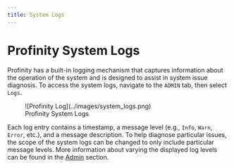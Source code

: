 ```yaml
---
title: System Logs
---
```


# Profinity System Logs

Profinity has a built-in logging mechanism that captures information about the operation of the system and is designed to assist in system issue diagnosis. To access the system logs, navigate to the `ADMIN` tab, then select `Logs`.

<figure markdown>
![Profinity Log](../images/system_logs.png)
<figcaption>Profinity System Logs</figcaption>
</figure>

Each log entry contains a timestamp, a message level (e.g., `Info`, `Warn`, `Error`, etc.), and a message description. To help diagnose particular issues, the scope of the system logs can be changed to only include particular message levels. More information about varying the displayed log levels can be found in the [Admin](../Admin/Logs_Config.md#system-logs-configuration) section.